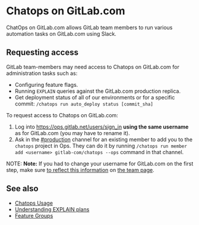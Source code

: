 # Chatops on GitLab.com

ChatOps on GitLab.com allows GitLab team members to run various automation tasks on GitLab.com using Slack.

## Requesting access

GitLab team-members may need access to Chatops on GitLab.com for administration
tasks such as:

- Configuring feature flags.
- Running `EXPLAIN` queries against the GitLab.com production replica.
- Get deployment status of all of our environments or for a specific commit: `/chatops run auto_deploy status [commit_sha]`

To request access to Chatops on GitLab.com:

1. Log into <https://ops.gitlab.net/users/sign_in> **using the same username** as for GitLab.com (you may have to rename it).
1. Ask in the [#production](https://gitlab.slack.com/messages/production) channel for an existing member to add you to the `chatops` project in Ops. They can do it by running `/chatops run member add <username> gitlab-com/chatops --ops` command in that channel.

NOTE: **Note:** If you had to change your username for GitLab.com on the first step, make sure [to reflect this information](https://gitlab.com/gitlab-com/www-gitlab-com#adding-yourself-to-the-team-page) on [the team page](https://about.gitlab.com/company/team/).

## See also

- [Chatops Usage](../ci/chatops/README.md)
- [Understanding EXPLAIN plans](understanding_explain_plans.md)
- [Feature Groups](feature_flags/development.md#feature-groups)

